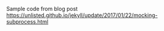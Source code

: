Sample code from blog post https://unlisted.github.io/jekyll/update/2017/01/22/mocking-subprocess.html
